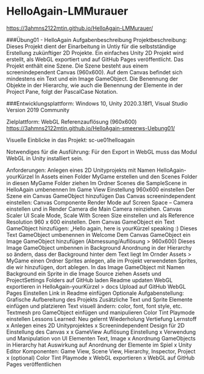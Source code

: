 # HelloAgain-LMMurauer

https://3ahmns2122mtin.github.io/HelloAgain-LMMurauer/

###Übung01 - HelloAgain Aufgabenbeschreibung
Projektbeschreibung:
Dieses Projekt dient der Einarbeitung in Untiy für die selbstständige Erstellung zukünftiger 2D Projekte. Ein einfaches Unity 2D Projekt wird erstellt, als WebGL exportiert und auf GitHub Pages veröffentlicht. Das Projekt enthält eine Szene. Die Szene besteht aus einem screenindependent Canvas (960x600). Auf dem Canvas befindet sich mindestens ein Text und ein Image GameObject. Die Benennung der Objekte in der Hierarchy, wie auch die Benennung der Elemente in der Project Pane, folgt der PascalCase Notation.

###Entwicklungsplattform:
Windows 10, Unity 2020.3.18f1, Visual Studio Version 2019 Community

Zielplattform:
WebGL Referenzauflösung (960x600) https://3ahmns2122mtin.github.io/HelloAgain-smeerws-Uebung01/

Visuelle Einblicke in das Projekt:
sc-ue01helloagain

Notwendiges für die Ausführung:
Für den Export in WebGL muss das Modul WebGL in Unity installiert sein.

Anforderungen:
 Anlegen eines 2D Unityprojekts mit Namen HelloAgain-yourKürzel
 In Assets einen Folder MyGame erstellen und den Scenes Folder in diesen MyGame Folder ziehen
 Im Ordner Scenes die SampleScene in HelloAgain umbenennen
 Im Game View Einstellung 960x600 einstellen
 Der Szene ein Canvas GameObject hinzufügen
 Das Canvas screenindependent einstellen:
 Canvas Componente Render Mode auf Screen Space – Camera einstellen und in Render Camera die Main Camera reinziehen.
 Canvas Scaler UI Scale Mode, Scale With Screen Size einstellen und als Reference Resolution 960 x 600 einstellen.
 Dem Canvas GameObject ein Text GameObject hinzufügen: „Hello again, here is yourKürzel speaking :)
 Dieses Text GameObject umbenennen in Welcome
 Dem Canvas GameObject ein Image GameObject hinzufügen (Abmessung/Auflösung > 960x600)
 Dieses Image GameObject umbennen in Background
 Anordnung in der Hierarchy so ändern, dass der Background hinter dem Text liegt
 Im Ornder Assets > MyGame einen Ordner Sprites anlegen, alle im Projekt verwendeten Sprites, die wir hinzufügen, dort ablegen.
 In das Image GameObject mit Namen Background ein Sprite in die Image Source ziehen
 Assets und ProjectSettings Folders auf GitHub laden
 Readme updaten
 WebGL exportieren in HelloAgain-yourKürzel > docs
 Upload auf GitHub
 WebGL Pages Einstellen
 Link in Readme einfügen
Optionale Aufgabenstellung:
 Grafische Aufbereitung des Projekts
 Zusätzliche Text und Sprite Elemente einfügen und platzieren
 Text visuell ändern: color, font, font style, etc.
 Textmesh pro GameObject einfügen und manipulieren
 Color Tint Playmode einstellen
Lessons Learned:
Neu gelernt	Wiederholung	Vertiefung	Lernstoff
x		Anlegen eines 2D Unityprojektes
x			Screenindependent Design für 2D Einstellung des Canvas
x	x		GameView Auflösung Einstellung
x	Verwendung und Manipulation von UI Elementen Text, Image
x		Anordnung GameObjects in Hierarchy hat Auswirkung auf Anordnung der Elemente im Spiel
x		Unity Editor Komponenten: Game View, Scene View, Hierarchy, Inspector, Project
x			(optional) Color Tint Playmode
x			WebGL exportieren
x			WebGL auf GitHub Pages veröffentlichen
